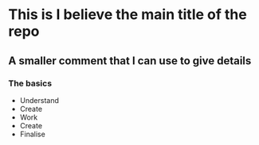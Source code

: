 # This is I believe the main title of the repo

## A smaller comment that I can use to give details

### The basics
- Understand
- Create
- Work
- Create
- Finalise
